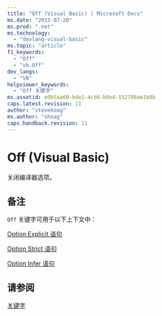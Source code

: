 ```yaml
---
title: "Off (Visual Basic) | Microsoft Docs"
ms.date: "2015-07-20"
ms.prod: ".net"
ms.technology: 
  - "devlang-visual-basic"
ms.topic: "article"
f1_keywords: 
  - "Off"
  - "vb.Off"
dev_langs: 
  - "VB"
helpviewer_keywords: 
  - "Off 关键字"
ms.assetid: e0b5aa68-bde1-4cdd-b9e4-152798ae1b8b
caps.latest.revision: 11
author: "stevehoag"
ms.author: "shoag"
caps.handback.revision: 11
---
```

# Off (Visual Basic)
关闭编译器选项。  
  
## 备注  
 `Off` 关键字可用于以下上下文中：  
  
 [Option Explicit 语句](../../visual-basic/language-reference/statements/option-explicit-statement.md)  
  
 [Option Strict 语句](../../visual-basic/language-reference/statements/option-strict-statement.md)  
  
 [Option Infer 语句](../../visual-basic/language-reference/statements/option-infer-statement.md)  
  
## 请参阅  
 [关键字](../../visual-basic/language-reference/keywords/index.md)